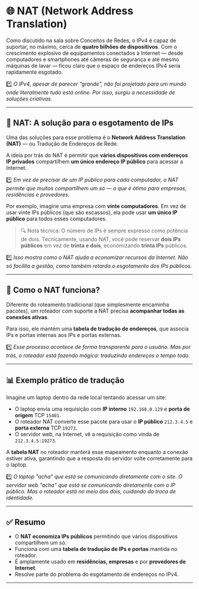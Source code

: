 # 🌐 NAT (Network Address Translation)

Como discutido na sala sobre Conceitos de Redes, o IPv4 é capaz de suportar, no máximo, cerca de **quatro bilhões de dispositivos**. Com o crescimento explosivo de equipamentos conectados à Internet — desde computadores e smartphones até câmeras de segurança e até mesmo máquinas de lavar — ficou claro que o espaço de endereços IPv4 seria rapidamente esgotado.

*️⃣ *O IPv4, apesar de parecer “grande”, não foi projetado para um mundo onde literalmente tudo está online. Por isso, surgiu a necessidade de soluções criativas.*

---

## 🔄 NAT: A solução para o esgotamento de IPs

Uma das soluções para esse problema é o **Network Address Translation (NAT)** — ou Tradução de Endereços de Rede.

A ideia por trás do NAT é permitir que **vários dispositivos com endereços IP privados** compartilhem **um único endereço IP público** para acessar a Internet.

*️⃣ *Em vez de precisar de um IP público para cada computador, o NAT permite que muitos compartilhem um só — o que é ótimo para empresas, residências e provedores.*

Por exemplo, imagine uma empresa com **vinte computadores**. Em vez de usar vinte IPs públicos (que são escassos), ela pode usar **um único IP público** para todos esses computadores.

> 🔍 Nota técnica: O número de IPs é sempre expresso como potência de dois. Tecnicamente, usando NAT, você pode reservar **dois IPs públicos** em vez de **trinta e dois**, economizando **trinta IPs** públicos.

*️⃣ *Isso mostra como o NAT ajuda a economizar recursos da Internet. Não só facilita a gestão, como também retarda o esgotamento dos IPs públicos.*

---

## 🧠 Como o NAT funciona?

Diferente do roteamento tradicional (que simplesmente encaminha pacotes), um roteador com suporte a NAT precisa **acompanhar todas as conexões ativas**.

Para isso, ele mantém uma **tabela de tradução de endereços**, que associa IPs e portas internas aos IPs e portas externas.

*️⃣ *Esse processo acontece de forma transparente para o usuário. Mas por trás, o roteador está fazendo mágica: traduzindo endereços o tempo todo.*

---

## 📊 Exemplo prático de tradução

Imagine um laptop dentro da rede local tentando acessar um site:

- O laptop envia uma requisição com **IP interno** `192.168.0.129` e **porta de origem** TCP `15401`.
- O roteador NAT converte esse pacote para usar o **IP público** `212.3.4.5` e **porta externa** TCP `19273`.
- O servidor web, na Internet, vê a requisição como vinda de `212.3.4.5:19273`.

A **tabela NAT** no roteador manterá esse mapeamento enquanto a conexão estiver ativa, garantindo que a resposta do servidor volte corretamente para o laptop.

*️⃣ *O laptop "acha" que está se comunicando diretamente com o site. O servidor web "acha" que está se comunicando diretamente com o IP público. Mas o roteador está no meio dos dois, cuidando da troca de identidade.*

---

## ✅ Resumo

- O **NAT economiza IPs públicos** permitindo que vários dispositivos compartilhem um só.
- Funciona com uma **tabela de tradução de IPs e portas** mantida no roteador.
- É amplamente usado em **residências, empresas** e por **provedores de Internet**.
- Resolve parte do problema do esgotamento de endereços no IPv4.

---
